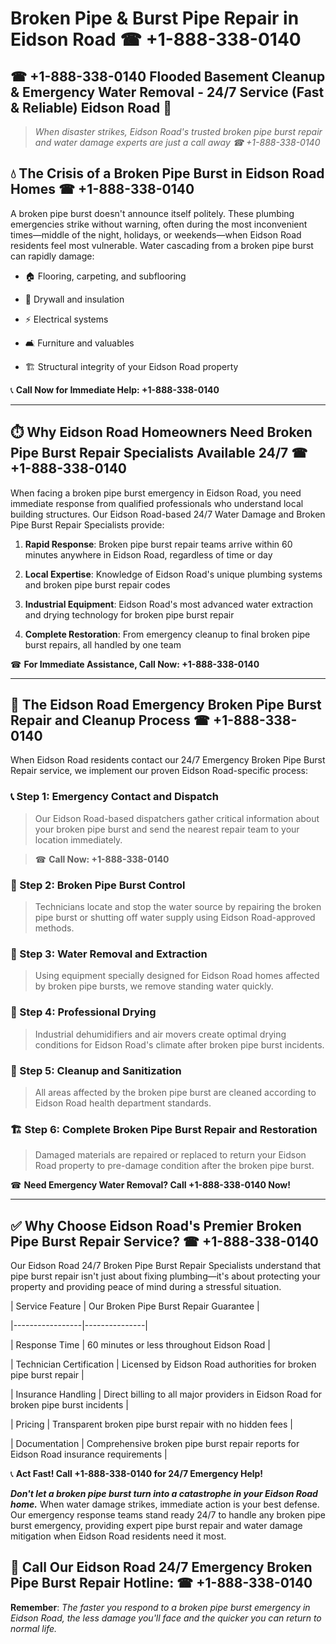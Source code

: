 # Broken Pipe & Burst Pipe Repair in Eidson Road ☎ +1-888-338-0140  
## ☎ +1-888-338-0140 Flooded Basement Cleanup & Emergency Water Removal - 24/7 Service (Fast & Reliable) Eidson Road 🚨  

> *When disaster strikes, Eidson Road's trusted broken pipe burst repair and water damage experts are just a call away ☎ +1-888-338-0140*  

## 💧 The Crisis of a Broken Pipe Burst in Eidson Road Homes ☎ +1-888-338-0140  

A broken pipe burst doesn't announce itself politely. These plumbing emergencies strike without warning, often during the most inconvenient times—middle of the night, holidays, or weekends—when Eidson Road residents feel most vulnerable. Water cascading from a broken pipe burst can rapidly damage:  

* 🏠 Flooring, carpeting, and subflooring  
* 🧱 Drywall and insulation  
* ⚡ Electrical systems  
* 🛋️ Furniture and valuables  
* 🏗️ Structural integrity of your Eidson Road property  

📞 **Call Now for Immediate Help: +1-888-338-0140**  

---  

## ⏱️ Why Eidson Road Homeowners Need Broken Pipe Burst Repair Specialists Available 24/7 ☎ +1-888-338-0140  

When facing a broken pipe burst emergency in Eidson Road, you need immediate response from qualified professionals who understand local building structures. Our Eidson Road-based 24/7 Water Damage and Broken Pipe Burst Repair Specialists provide:  

1. **Rapid Response**: Broken pipe burst repair teams arrive within 60 minutes anywhere in Eidson Road, regardless of time or day  
2. **Local Expertise**: Knowledge of Eidson Road's unique plumbing systems and broken pipe burst repair codes  
3. **Industrial Equipment**: Eidson Road's most advanced water extraction and drying technology for broken pipe burst repair  
4. **Complete Restoration**: From emergency cleanup to final broken pipe burst repairs, all handled by one team  

☎ **For Immediate Assistance, Call Now: +1-888-338-0140**  

---  

## 🔧 The Eidson Road Emergency Broken Pipe Burst Repair and Cleanup Process ☎ +1-888-338-0140  

When Eidson Road residents contact our 24/7 Emergency Broken Pipe Burst Repair service, we implement our proven Eidson Road-specific process:  

### 📞 Step 1: Emergency Contact and Dispatch  
> Our Eidson Road-based dispatchers gather critical information about your broken pipe burst and send the nearest repair team to your location immediately.  
> ☎ **Call Now: +1-888-338-0140**  

### 🚿 Step 2: Broken Pipe Burst Control  
> Technicians locate and stop the water source by repairing the broken pipe burst or shutting off water supply using Eidson Road-approved methods.  

### 🌊 Step 3: Water Removal and Extraction  
> Using equipment specially designed for Eidson Road homes affected by broken pipe bursts, we remove standing water quickly.  

### 💨 Step 4: Professional Drying  
> Industrial dehumidifiers and air movers create optimal drying conditions for Eidson Road's climate after broken pipe burst incidents.  

### 🧼 Step 5: Cleanup and Sanitization  
> All areas affected by the broken pipe burst are cleaned according to Eidson Road health department standards.  

### 🏗️ Step 6: Complete Broken Pipe Burst Repair and Restoration  
> Damaged materials are repaired or replaced to return your Eidson Road property to pre-damage condition after the broken pipe burst.  

☎ **Need Emergency Water Removal? Call +1-888-338-0140 Now!**  

---  

## ✅ Why Choose Eidson Road's Premier Broken Pipe Burst Repair Service? ☎ +1-888-338-0140  

Our Eidson Road 24/7 Broken Pipe Burst Repair Specialists understand that pipe burst repair isn't just about fixing plumbing—it's about protecting your property and providing peace of mind during a stressful situation.  

| Service Feature | Our Broken Pipe Burst Repair Guarantee |  
|-----------------|---------------|  
| Response Time | 60 minutes or less throughout Eidson Road |  
| Technician Certification | Licensed by Eidson Road authorities for broken pipe burst repair |  
| Insurance Handling | Direct billing to all major providers in Eidson Road for broken pipe burst incidents |  
| Pricing | Transparent broken pipe burst repair with no hidden fees |  
| Documentation | Comprehensive broken pipe burst repair reports for Eidson Road insurance requirements |  

📞 **Act Fast! Call +1-888-338-0140 for 24/7 Emergency Help!**  

***Don't let a broken pipe burst turn into a catastrophe in your Eidson Road home.*** When water damage strikes, immediate action is your best defense. Our emergency response teams stand ready 24/7 to handle any broken pipe burst emergency, providing expert pipe burst repair and water damage mitigation when Eidson Road residents need it most.  

## 📱 Call Our Eidson Road 24/7 Emergency Broken Pipe Burst Repair Hotline: ☎ +1-888-338-0140  

**Remember**: *The faster you respond to a broken pipe burst emergency in Eidson Road, the less damage you'll face and the quicker you can return to normal life.*